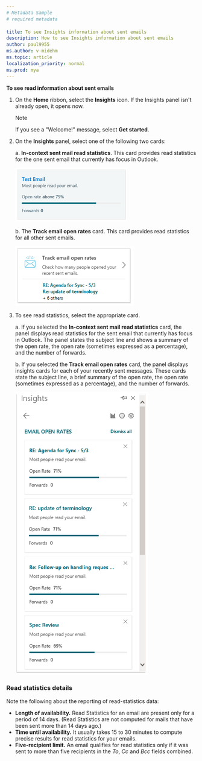```yaml
---
# Metadata Sample
# required metadata

title: To see Insights information about sent emails
description: How to see Insights information about sent emails 
author: paul9955
ms.author: v-midehm
ms.topic: article
localization_priority: normal 
ms.prod: mya
---
```


**To see read information about sent emails**

1. On the **Home** ribbon, select the **Insights** icon. If the Insights panel isn't already open, it opens now. 

   > [!Note] 
   > If you see a "Welcome!" message, select **Get started**.

2. On the **Insights** panel, select one of the following two cards:

   a. **In-context sent mail read statistics**. This card provides read statistics for the one sent email that currently has focus in Outlook.

     ![In-context sent mail read statistics](../../Images/mya/use/in-context-card.png) 

   b. The **Track email open rates** card. This card provides read statistics for all other sent emails.  

     ![Track email open rates](../../Images/mya/use/step-1-track-open-rates.png)

3. To see read statistics, select the appropriate card.

   a. If you selected the **In-context sent mail read statistics** card, the panel displays read statistics for the sent email that currently has focus in Outlook. The panel states the subject line and shows a summary of the open rate, the open rate (sometimes expressed as a percentage), and the number of forwards.

   b. If you selected the **Track email open rates** card, the panel displays insights cards for each of your recently sent messages. These cards state the subject line, a brief summary of the open rate, the open rate (sometimes expressed as a percentage), and the number of forwards.

    ![Email open rates](../../Images/mya/use/step-2-four-emails.png)

### Read statistics details

Note the following about the reporting of read-statistics data: 

 * **Length of availability.** Read Statistics for an email are present only for a period of 14 days. (Read Statistics are not computed for mails that have been sent more than 14 days ago.)
 * **Time until availability.** It usually takes 15 to 30 minutes to compute precise results for read statistics for your emails.
 * **Five-recipient limit.** An email qualifies for read statistics only if it was sent to more than five recipients in the _To_, _Cc_ and _Bcc_ fields combined. 


<!--
    Based on the length of the message, Insights estimates how long a person needs to read it. It uses that number to decide whether people glanced, skimmed, or read the email, and informs you of this in a card.
 
    ![Email open rates](../../Images/mya/use/email-open-rates-2.png)

    Depending on how many people opened the email and how long they spent reading it, Insights might suggest that you follow up on your email, or it might show tips to help improve email communication.
-->